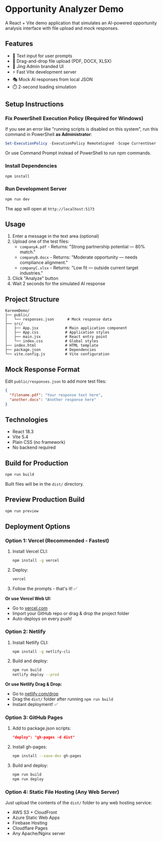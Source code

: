 # Opportunity Analyzer Demo

A React + Vite demo application that simulates an AI-powered opportunity analysis interface with file upload and mock responses.

## Features

- 📝 Text input for user prompts
- 📁 Drag-and-drop file upload (PDF, DOCX, XLSX)
- 🎨 Jing Admin branded UI
- ⚡ Fast Vite development server
- 🎭 Mock AI responses from local JSON
- ⏱️ 2-second loading simulation

## Setup Instructions

### Fix PowerShell Execution Policy (Required for Windows)

If you see an error like "running scripts is disabled on this system", run this command in PowerShell **as Administrator**:

```powershell
Set-ExecutionPolicy -ExecutionPolicy RemoteSigned -Scope CurrentUser
```

Or use Command Prompt instead of PowerShell to run npm commands.

### Install Dependencies

```bash
npm install
```

### Run Development Server

```bash
npm run dev
```

The app will open at `http://localhost:5173`

## Usage

1. Enter a message in the text area (optional)
2. Upload one of the test files:
   - `companyA.pdf` - Returns: "Strong partnership potential — 80% match."
   - `companyB.docx` - Returns: "Moderate opportunity — needs compliance alignment."
   - `companyC.xlsx` - Returns: "Low fit — outside current target industries."
3. Click "Analyze" button
4. Wait 2 seconds for the simulated AI response

## Project Structure

```
KareemDemo/
├── public/
│   └── responses.json      # Mock response data
├── src/
│   ├── App.jsx            # Main application component
│   ├── App.css            # Application styles
│   ├── main.jsx           # React entry point
│   └── index.css          # Global styles
├── index.html             # HTML template
├── package.json           # Dependencies
└── vite.config.js         # Vite configuration
```

## Mock Response Format

Edit `public/responses.json` to add more test files:

```json
{
  "filename.pdf": "Your response text here",
  "another.docx": "Another response here"
}
```

## Technologies

- React 18.3
- Vite 5.4
- Plain CSS (no framework)
- No backend required

## Build for Production

```bash
npm run build
```

Built files will be in the `dist/` directory.

## Preview Production Build

```bash
npm run preview
```

## Deployment Options

### Option 1: Vercel (Recommended - Fastest)

1. Install Vercel CLI:
   ```bash
   npm install -g vercel
   ```

2. Deploy:
   ```bash
   vercel
   ```

3. Follow the prompts - that's it! ✅

**Or use Vercel Web UI:**
- Go to [vercel.com](https://vercel.com)
- Import your GitHub repo or drag & drop the project folder
- Auto-deploys on every push!

### Option 2: Netlify

1. Install Netlify CLI:
   ```bash
   npm install -g netlify-cli
   ```

2. Build and deploy:
   ```bash
   npm run build
   netlify deploy --prod
   ```

**Or use Netlify Drag & Drop:**
- Go to [netlify.com/drop](https://app.netlify.com/drop)
- Drag the `dist/` folder after running `npm run build`
- Instant deployment! ✅

### Option 3: GitHub Pages

1. Add to package.json scripts:
   ```json
   "deploy": "gh-pages -d dist"
   ```

2. Install gh-pages:
   ```bash
   npm install --save-dev gh-pages
   ```

3. Build and deploy:
   ```bash
   npm run build
   npm run deploy
   ```

### Option 4: Static File Hosting (Any Web Server)

Just upload the contents of the `dist/` folder to any web hosting service:
- AWS S3 + CloudFront
- Azure Static Web Apps
- Firebase Hosting
- Cloudflare Pages
- Any Apache/Nginx server

